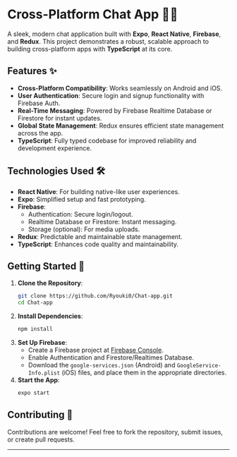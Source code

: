 # Cross-Platform Chat App 📱💬  

A sleek, modern chat application built with **Expo**, **React Native**, **Firebase**, and **Redux**. This project demonstrates a robust, scalable approach to building cross-platform apps with **TypeScript** at its core.  

## Features ✨  
- **Cross-Platform Compatibility**: Works seamlessly on Android and iOS.  
- **User Authentication**: Secure login and signup functionality with Firebase Auth.  
- **Real-Time Messaging**: Powered by Firebase Realtime Database or Firestore for instant updates.  
- **Global State Management**: Redux ensures efficient state management across the app.  
- **TypeScript**: Fully typed codebase for improved reliability and development experience.  

## Technologies Used 🛠  
- **React Native**: For building native-like user experiences.  
- **Expo**: Simplified setup and fast prototyping.  
- **Firebase**:  
  - Authentication: Secure login/logout.  
  - Realtime Database or Firestore: Instant messaging.  
  - Storage (optional): For media uploads.  
- **Redux**: Predictable and maintainable state management.  
- **TypeScript**: Enhances code quality and maintainability.  

## Getting Started 🚀  
1. **Clone the Repository**:  
   ```bash  
   git clone https://github.com/Ryouki0/Chat-app.git  
   cd Chat-app 
   ```  
2. **Install Dependencies**:  
   ```bash  
   npm install  
   ```  
3. **Set Up Firebase**:  
   - Create a Firebase project at [Firebase Console](https://console.firebase.google.com).  
   - Enable Authentication and Firestore/Realtimes Database.  
   - Download the `google-services.json` (Android) and `GoogleService-Info.plist` (iOS) files, and place them in the appropriate directories.  
4. **Start the App**:  
   ```bash  
   expo start  
   ```  

## Contributing 🤝  
Contributions are welcome! Feel free to fork the repository, submit issues, or create pull requests.  

---  
